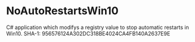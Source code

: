 # NoAutoRestartsWin10
C# application which modifys a registry value to stop automatic restarts in Win10.
SHA-1: 956576124A302DC318BE4024CA4FB140A2637E9E
